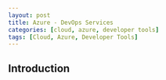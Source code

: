 ```yaml
---
layout: post
title: Azure - DevOps Services
categories: [cloud, azure, developer tools]
tags: [Cloud, Azure, Developer Tools]
---
```


## Introduction
